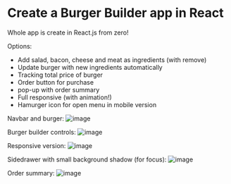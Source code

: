 # Create a Burger Builder app in React

Whole app is create in React.js from zero!

Options: 
- Add salad, bacon, cheese and meat as ingredients (with remove)
- Update burger with new ingredients automatically
- Tracking total price of burger
- Order button for purchase
- pop-up with order summary
- Full responsive (with animation!)
- Hamurger icon for open menu in mobile version

Navbar and burger: ![image](https://user-images.githubusercontent.com/69419364/121620447-a34cde00-ca6a-11eb-82c2-fcc15e33ccac.png)

Burger builder controls: ![image](https://user-images.githubusercontent.com/69419364/121620480-b19afa00-ca6a-11eb-945b-33c0318690ff.png)

Responsive version: ![image](https://user-images.githubusercontent.com/69419364/121620520-c8415100-ca6a-11eb-8fe4-79bb2ed9a17d.png)

Sidedrawer with small background shadow (for focus): ![image](https://user-images.githubusercontent.com/69419364/121620582-df803e80-ca6a-11eb-9a5f-931bc6e758a0.png)

Order summary: ![image](https://user-images.githubusercontent.com/69419364/121620618-f0c94b00-ca6a-11eb-8f8f-2bae49a7b333.png)

